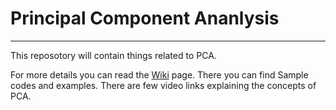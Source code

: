 # Principal Component Ananlysis
<hr>
This reposotory will contain things related to PCA.

For more details you can read the [Wiki](https://github.com/shreyanse081/Principal_Component_Analysis/wiki) page. There you can find Sample codes and examples. There are few video links explaining the concepts of PCA.
